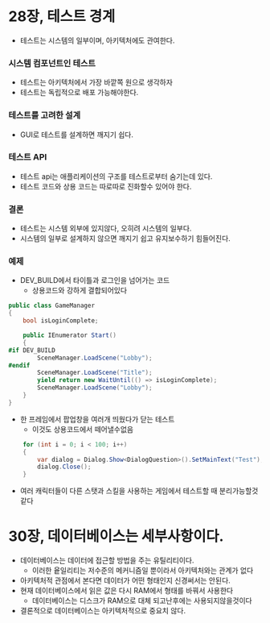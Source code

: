 # 28장, 테스트 경계 

* 테스트는 시스템의 일부이며, 아키텍처에도 관여한다.

### 시스템 컴포넌트인 테스트

* 테스트는 아키텍처에서 가장 바깥쪽 원으로 생각하자
* 테스트는 독립적으로 배포 가능해야한다.

### 테스트를 고려한 설계

* GUI로 테스트를 설계하면 깨지기 쉽다.

### 테스트 API

* 테스트 api는 애플리케이션의 구조를 테스트로부터 숨기는데 있다.
* 테스트 코드와 상용 코드는 따로따로 진화할수 있어야 한다.

### 결론

* 테스트는 시스템 외부에 있지않다, 오히려 시스템의 일부다.
* 시스템의 일부로 설계하지 않으면 깨지기 쉽고 유지보수하기 힘들어진다.

### 예제

* DEV_BUILD에서 타이틀과 로그인을 넘어가는 코드
    * 상용코드와 강하게 결합되어있다
```csharp
public class GameManager
{
    bool isLoginComplete;

    public IEnumerator Start()
    {
#if DEV_BUILD
        SceneManager.LoadScene("Lobby");
#endif
        SceneManager.LoadScene("Title");
        yield return new WaitUntil(() => isLoginComplete);
        SceneManager.LoadScene("Lobby");
    }
}
```

* 한 프레임에서 팝업창을 여러개 띄웠다가 닫는 테스트
    * 이것도 상용코드에서 떼어낼수없음
```csharp
    for (int i = 0; i < 100; i++)
    {
        var dialog = Dialog.Show<DialogQuestion>().SetMainText("Test");
        dialog.Close();
    }
```

* 여러 캐릭터들이 다른 스탯과 스킬을 사용하는 게임에서 테스트할 때 분리가능할것같다

# 30장, 데이터베이스는 세부사항이다.

* 데이터베이스는 데이터에 접근할 방법을 주는 유틸리티이다.
    * 이러한 윹일리티는 저수준의 메커니즘일 뿐이라서 아키텍처와는 관계가 없다
* 아키텍처적 관점에서 본다면 데이터가 어떤 형태인지 신경써서는 안된다.
* 현재 데이터베이스에서 읽은 값은 다시 RAM에서 형태를 바꿔서 사용한다
    * 데이터베이스는 디스크가 RAM으로 대체 되고난후에는 사용되지않을것이다
* 결론적으로 데이터베이스는 아키텍처적으로 중요치 않다. 
